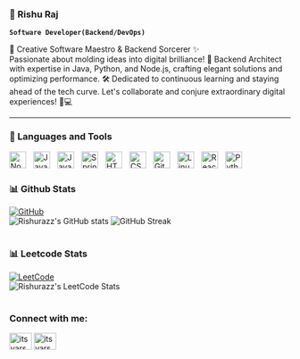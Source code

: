 ### 👀 Rishu Raj

**`Software Developer(Backend/DevOps)`**

🚀 Creative Software Maestro & Backend Sorcerer ✨
<br/>
Passionate about molding ideas into digital brilliance! 🌟 Backend Architect with expertise in Java, Python, and Node.js, crafting elegant solutions and optimizing performance. 🛠️ Dedicated to continuous learning and staying ahead of the tech curve. Let's collaborate and conjure extraordinary digital experiences! 🤝💻

---

### 🧰 Languages and Tools

<img align="left" alt="NodeJS" width="30px" style="padding-right:10px;" src="https://cdn.jsdelivr.net/gh/devicons/devicon/icons/nodejs/nodejs-original.svg" />
<img align="left" alt="JavaScript" width="30px" style="padding-right:10px;" src="https://cdn.jsdelivr.net/gh/devicons/devicon/icons/javascript/javascript-plain.svg" />
<img align="left" alt="Java" width="30px" style="padding-right:10px;" src="https://cdn.jsdelivr.net/gh/devicons/devicon/icons/java/java-original.svg"/>
<img align="left" alt="Spring" width="30px" style="padding-right:10px;" src="https://cdn.jsdelivr.net/gh/devicons/devicon/icons/spring/spring-original.svg" />
<img align="left" alt="HTML" width="30px" style="padding-right:10px;" src="https://cdn.jsdelivr.net/gh/devicons/devicon/icons/html5/html5-plain.svg" />
<img align="left" alt="CSS" width="30px" style="padding-right:10px;" src="https://cdn.jsdelivr.net/gh/devicons/devicon/icons/css3/css3-plain.svg" />
<img align="left" alt="Git" width="30px" style="padding-right:10px;" src="https://cdn.jsdelivr.net/gh/devicons/devicon/icons/git/git-original.svg" />
<img align="left" alt="Linux" width="30px" style="padding-right:10px;" src="https://cdn.jsdelivr.net/gh/devicons/devicon/icons/linux/linux-original.svg" />
<img align="left" alt="React" width="30px" style="padding-right:10px;" src="https://cdn.jsdelivr.net/gh/devicons/devicon/icons/react/react-original.svg" />
<img align="left" alt="Python" width="30px" style="padding-right:10px;" src="https://cdn.jsdelivr.net/gh/devicons/devicon/icons/python/python-plain.svg" />
<br />

#

### 📊 Github Stats
[![GitHub](https://img.shields.io/badge/GitHub-%23181717.svg?style=for-the-badge&logo=github&logoColor=white)](https://github.com/Rishurazz)
<br/>
![Rishurazz's GitHub stats](https://github-readme-stats.vercel.app/api?username=Rishurazz&show_icons=true&theme=radical)
![GitHub Streak](https://streak-stats.demolab.com?user=Rishurazz&theme=gruvbox&border_radius=4.5)

#

### 📊 Leetcode Stats
[![LeetCode](https://img.shields.io/badge/LeetCode-%23FF0000.svg?style=for-the-badge&logo=leetcode&logoColor=white&color=2E2E2E)](https://leetcode.com/therishuraj/)
<br/>
![Rishurazz's LeetCode Stats](https://leetcode-stats.vercel.app/api?username=therishuraj&show_icons=true&theme=dark)

#

<h3 align="left">Connect with me:</h3>
<p align="left">
<a href="https://linkedin.com/in/therishuraj" target="blank"><img align="center" src="https://raw.githubusercontent.com/rahuldkjain/github-profile-readme-generator/master/src/images/icons/Social/linked-in-alt.svg" alt="itsvarsharma" height="30" width="40" /></a>
<a href="https://www.leetcode.com/therishuraj" target="blank"><img align="center" src="https://raw.githubusercontent.com/rahuldkjain/github-profile-readme-generator/master/src/images/icons/Social/leet-code.svg" alt="itsvarsharma" height="30" width="40" /></a>
</p>

#

<!--
- 🔭 I’m currently working on ...
- 🌱 I’m currently learning ...
- 👯 I’m looking to collaborate on ...
- 🤔 I’m looking for help with ...
- 💬 Ask me about ...
- 📫 How to reach me: ...
- 😄 Pronouns: ...
- ⚡ Fun fact: ...
-->
